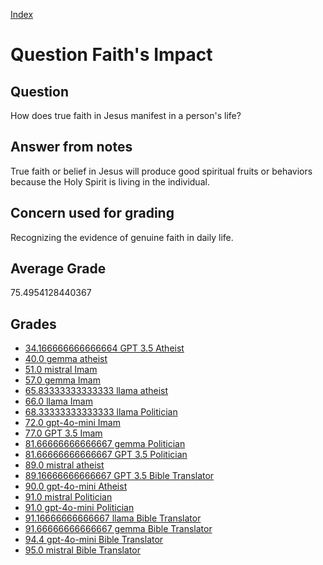 
[Index](../../index.md)
# Question Faith's Impact
## Question
How does true faith in Jesus manifest in a person's life?

## Answer from notes
True faith or belief in Jesus will produce good spiritual fruits or behaviors because the Holy Spirit is living in the individual.

## Concern used for grading
Recognizing the evidence of genuine faith in daily life.

## Average Grade
75.4954128440367

## Grades
 * [34.166666666666664 GPT 3.5 Atheist](../answers/GPT_3.5_Atheist/Faith_s_Impact.md)
 * [40.0 gemma atheist](../answers/gemma_atheist/Faith_s_Impact.md)
 * [51.0 mistral Imam](../answers/mistral_Imam/Faith_s_Impact.md)
 * [57.0 gemma Imam](../answers/gemma_Imam/Faith_s_Impact.md)
 * [65.83333333333333 llama atheist](../answers/llama_atheist/Faith_s_Impact.md)
 * [66.0 llama Imam](../answers/llama_Imam/Faith_s_Impact.md)
 * [68.33333333333333 llama Politician](../answers/llama_Politician/Faith_s_Impact.md)
 * [72.0 gpt-4o-mini Imam](../answers/gpt-4o-mini_Imam/Faith_s_Impact.md)
 * [77.0 GPT 3.5 Imam](../answers/GPT_3.5_Imam/Faith_s_Impact.md)
 * [81.66666666666667 gemma Politician](../answers/gemma_Politician/Faith_s_Impact.md)
 * [81.66666666666667 GPT 3.5 Politician](../answers/GPT_3.5_Politician/Faith_s_Impact.md)
 * [89.0 mistral atheist](../answers/mistral_atheist/Faith_s_Impact.md)
 * [89.16666666666667 GPT 3.5 Bible Translator](../answers/GPT_3.5_Bible_Translator/Faith_s_Impact.md)
 * [90.0 gpt-4o-mini Atheist](../answers/gpt-4o-mini_Atheist/Faith_s_Impact.md)
 * [91.0 mistral Politician](../answers/mistral_Politician/Faith_s_Impact.md)
 * [91.0 gpt-4o-mini Politician](../answers/gpt-4o-mini_Politician/Faith_s_Impact.md)
 * [91.16666666666667 llama Bible Translator](../answers/llama_Bible_Translator/Faith_s_Impact.md)
 * [91.66666666666667 gemma Bible Translator](../answers/gemma_Bible_Translator/Faith_s_Impact.md)
 * [94.4 gpt-4o-mini Bible Translator](../answers/gpt-4o-mini_Bible_Translator/Faith_s_Impact.md)
 * [95.0 mistral Bible Translator](../answers/mistral_Bible_Translator/Faith_s_Impact.md)
